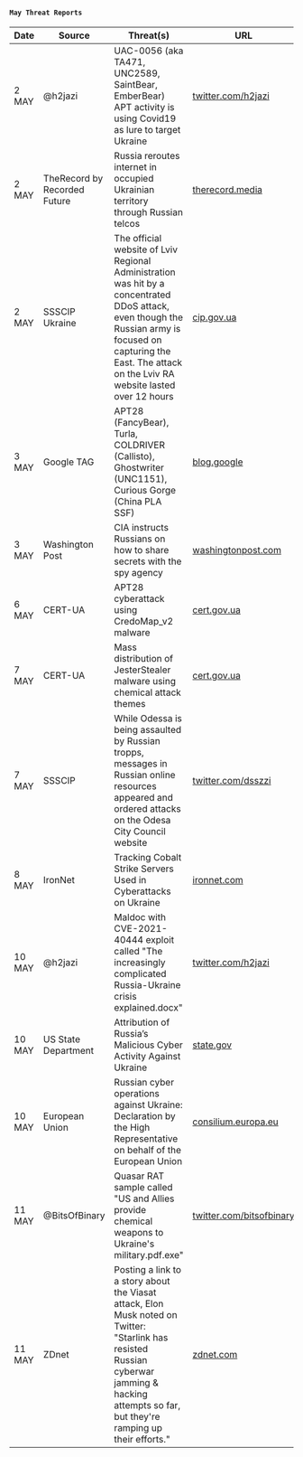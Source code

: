#### `May Threat Reports`
| Date | Source | Threat(s) | URL |
| --- | --- | --- | --- |
| 2 MAY | @h2jazi | UAC-0056 (aka TA471, UNC2589, SaintBear, EmberBear) APT activity is using Covid19 as lure to target Ukraine  | [twitter.com/h2jazi](https://twitter.com/h2jazi/status/1520934029519949824) |
| 2 MAY | TheRecord by Recorded Future | Russia reroutes internet in occupied Ukrainian territory through Russian telcos | [therecord.media](https://therecord.media/ukraine-internet-blackout-kherson-skynet-russia/) |
| 2 MAY | SSSCIP Ukraine | The official website of Lviv Regional Administration was hit by a concentrated DDoS attack, even though the Russian army is focused on capturing the East. The attack on the Lviv RA website lasted over 12 hours | [cip.gov.ua](https://cip.gov.ua/en/news/rosiiski-khakeri-atakuyut-informaciini-sistemi-po-vsii-krayini-adzhe-meta-rosiyi-zavoyuvati-vsyu-ukrayinu-a-ne-tilki-yiyi-skhid) |
| 3 MAY | Google TAG | APT28 (FancyBear), Turla, COLDRIVER (Callisto), Ghostwriter (UNC1151), Curious Gorge (China PLA SSF) | [blog.google](https://blog.google/threat-analysis-group/update-on-cyber-activity-in-eastern-europe/) |
| 3 MAY | Washington Post | CIA instructs Russians on how to share secrets with the spy agency | [washingtonpost.com](https://www.washingtonpost.com/national-security/2022/05/03/cia-russia-agents-recruitment-ukraine/) |
| 6 MAY | CERT-UA | APT28 cyberattack using CredoMap_v2 malware | [cert.gov.ua](https://cert.gov.ua/article/40102) |
| 7 MAY | CERT-UA | Mass distribution of JesterStealer malware using chemical attack themes | [cert.gov.ua](https://cert.gov.ua/article/40125) |
| 7 MAY | SSSCIP | While Odessa is being assaulted by Russian tropps, messages in Russian online resources appeared and ordered attacks on the Odesa City Council website | [twitter.com/dsszzi](https://twitter.com/dsszzi/status/1522995490727632896) |
| 8 MAY | IronNet | Tracking Cobalt Strike Servers Used in Cyberattacks on Ukraine | [ironnet.com](https://www.ironnet.com/blog/tracking-cobalt-strike-servers-used-in-cyberattacks-on-ukraine) |
| 10 MAY | @h2jazi | Maldoc with CVE-2021-40444 exploit called "The increasingly complicated Russia-Ukraine crisis explained.docx" | [twitter.com/h2jazi](https://twitter.com/h2jazi/status/1524012184010997760) |
| 10 MAY | US State Department | Attribution of Russia’s Malicious Cyber Activity Against Ukraine | [state.gov](https://www.state.gov/attribution-of-russias-malicious-cyber-activity-against-ukraine/) |
| 10 MAY | European Union | Russian cyber operations against Ukraine: Declaration by the High Representative on behalf of the European Union | [consilium.europa.eu](https://www.consilium.europa.eu/en/press/press-releases/2022/05/10/russian-cyber-operations-against-ukraine-declaration-by-the-high-representative-on-behalf-of-the-european-union/) |
| 11 MAY | @BitsOfBinary | Quasar RAT sample called "US and Allies provide chemical weapons to Ukraine's military.pdf.exe" | [twitter.com/bitsofbinary](https://twitter.com/bitsofbinary/status/1524303374430130176) |
| 11 MAY | ZDnet | Posting a link to a story about the Viasat attack, Elon Musk noted on Twitter: "Starlink has resisted Russian cyberwar jamming & hacking attempts so far, but they're ramping up their efforts." | [zdnet.com](https://www.zdnet.com/article/elon-musk-says-russian-efforts-to-jam-starlink-are-ramping-up/) |
